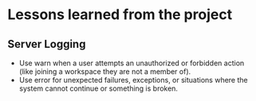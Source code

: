 # Lessons learned from the project

## Server Logging

- Use warn when a user attempts an unauthorized or forbidden action (like joining a workspace they are not a member of).
- Use error for unexpected failures, exceptions, or situations where the system cannot continue or something is broken.